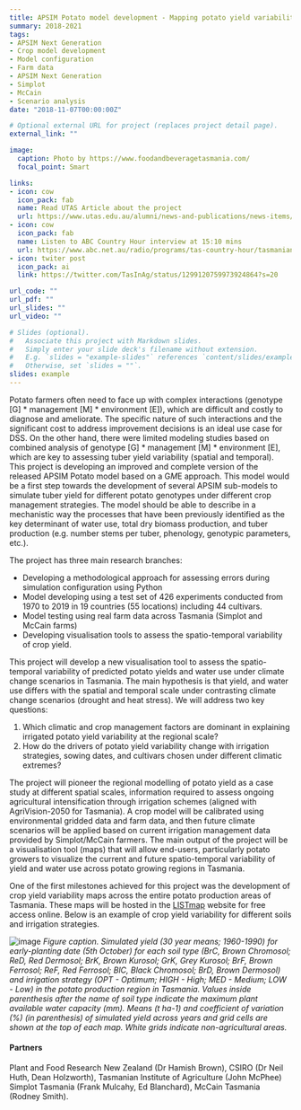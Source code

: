 ```yaml
---
title: APSIM Potato model development - Mapping potato yield variability under diferent G*E*M scenarios in Tasmania 
summary: 2018-2021
tags:
- APSIM Next Generation
- Crop model development
- Model configuration
- Farm data
- APSIM Next Generation
- Simplot
- McCain
- Scenario analysis
date: "2018-11-07T00:00:00Z"

# Optional external URL for project (replaces project detail page).
external_link: ""

image:
  caption: Photo by https://www.foodandbeveragetasmania.com/
  focal_point: Smart

links:
- icon: cow
  icon_pack: fab
  name: Read UTAS Article about the project
  url: https://www.utas.edu.au/alumni/news-and-publications/news-items/sowing-the-seeds-of-success-for-the-humble-spud
- icon: cow
  icon_pack: fab
  name: Listen to ABC Country Hour interview at 15:10 mins
  url: https://www.abc.net.au/radio/programs/tas-country-hour/tasmanian-country-hour/12561548
- icon: twiter post
  icon_pack: ai
  link: https://twitter.com/TasInAg/status/1299120759973924864?s=20

url_code: ""
url_pdf: ""
url_slides: ""
url_video: ""

# Slides (optional).
#   Associate this project with Markdown slides.
#   Simply enter your slide deck's filename without extension.
#   E.g. `slides = "example-slides"` references `content/slides/example-slides.md`.
#   Otherwise, set `slides = ""`.
slides: example
---
```


Potato farmers often need to face up with complex interactions (genotype [G] * management [M] * environment [E]), which are difficult and costly to diagnose and ameliorate. The specific nature of such interactions and the significant cost to address improvement decisions is an ideal use case for DSS. On the other hand, there were limited modeling studies based on combined analysis of genotype [G] * management [M] * environment [E], which are key to assessing tuber yield variability (spatial and temporal). This project is developing an improved and complete version of the released APSIM Potato model based on a G*M*E approach. This model would be a first step towards the development of several APSIM sub-models to simulate tuber yield for different potato genotypes under different crop management strategies. The model should be able to describe in a mechanistic way the processes that have been previously identified as the key determinant of water use, total dry biomass production, and tuber production (e.g. number stems per tuber, phenology, genotypic parameters, etc.).

The project has three main research branches:

- Developing a methodological approach for assessing errors during simulation configuration using Python
- Model developing using a test set of 426 experiments conducted from 1970 to 2019 in 19 countries (55 locations) including 44 cultivars.
- Model testing using real farm data across Tasmania (Simplot and McCain farms)
- Developing visualisation tools to assess the spatio-temporal variability of crop yield.

This project will develop a new visualisation tool to assess the spatio-temporal variability of predicted potato yields and water use under climate change scenarios in Tasmania. The main hypothesis is that yield, and water use differs with the spatial and temporal scale under contrasting climate change scenarios (drought and heat stress). We will address two key questions:

1)	Which climatic and crop management factors are dominant in explaining irrigated potato yield variability at the regional scale? 
2)	How do the drivers of potato yield variability change with irrigation strategies, sowing dates, and cultivars chosen under different climatic extremes?

The project will pioneer the regional modelling of potato yield as a case study at different spatial scales, information required to assess ongoing agricultural intensification through irrigation schemes (aligned with AgriVision-2050 for Tasmania). A crop model will be calibrated using environmental gridded data and farm data, and then future climate scenarios will be applied based on current irrigation management data provided by Simplot/McCain farmers. The main output of the project will be a visualisation tool (maps) that will allow end-users, particularly potato growers to visualize the current and future spatio-temporal variability of yield and water use across potato growing regions in Tasmania.

One of the first milestones achieved for this project was the development of crop yield variability maps across the entire potato production areas of Tasmania. These maps will be hosted in the [LISTmap](https://maps.thelist.tas.gov.au/listmap/app/list/map) website for free access online. Below is an example of crop yield variability for different soils and irrigation strategies.

![image](/img/projects/maps.jpg)
_Figure caption. Simulated yield (30 year means; 1960-1990) for early-planting date (5th October) for each soil type (BrC, Brown Chromosol; ReD, Red Dermosol; BrK, Brown Kurosol; GrK, Grey Kurosol; BrF, Brown Ferrosol; ReF, Red Ferrosol; BlC, Black Chromosol; BrD, Brown Dermosol) and irrigation strategy (OPT - Optimum; HIGH - High; MED - Medium; LOW - Low) in the potato production region in Tasmania. Values inside parenthesis after the name of soil type indicate the maximum plant available water capacity (mm). Means (t ha-1) and coefficient of variation (%) (in parenthesis) of simulated yield across years and grid cells are shown at the top of each map. White grids indicate non-agricultural areas._

#### Partners
Plant and Food Research New Zealand (Dr Hamish Brown), CSIRO (Dr Neil Huth, Dean Holzworth), Tasmanian Institute of Agriculture (John McPhee) Simplot Tasmania (Frank Mulcahy, Ed Blanchard), McCain Tasmania (Rodney Smith).
